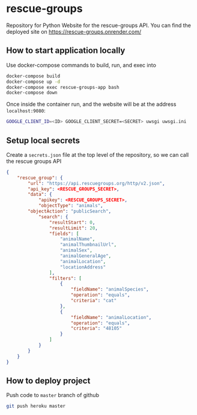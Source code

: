 # rescue-groups
Repository for Python Website for the rescue-groups API.
You can find the deployed site on https://rescue-groups.onrender.com/

## How to start application locally
Use docker-compose commands to build, run, and exec into
```bash
docker-compose build
docker-compose up -d
docker-compose exec rescue-groups-app bash
docker-compose down
```

Once inside the container run, and the website will be at the address `localhost:9080`:
```bash
GOOGLE_CLIENT_ID=<ID> GOOGLE_CLIENT_SECRET=<SECRET> uwsgi uwsgi.ini
```

## Setup local secrets
Create a `secrets.json` file at the top level of the repository, so we can call the rescue groups API
```json
{
    "rescue_group": {
        "url": "https://api.rescuegroups.org/http/v2.json",
        "api_key": <RESCUE_GROUPS_SECRET>,
        "data": {
            "apikey": <RESCUE_GROUPS_SECRET>,
            "objectType": "animals",
	    "objectAction": "publicSearch",
            "search": {
                "resultStart": 0,
                "resultLimit": 20,
                "fields": [
                    "animalName",
                    "animalThumbnailUrl",
                    "animalSex",
                    "animalGeneralAge",
                    "animalLocation",
                    "locationAddress"
                ],
                "filters": [
                    {
                        "fieldName": "animalSpecies",
                        "operation": "equals",
                        "criteria": "cat"
                    },
                    {
                        "fieldName": "animalLocation",
                        "operation": "equals",
                        "criteria": "48105"
                    }
                ]
            }
        }
    }
}
```

## How to deploy project
Push code to `master` branch of github
```bash
git push heroku master
```
